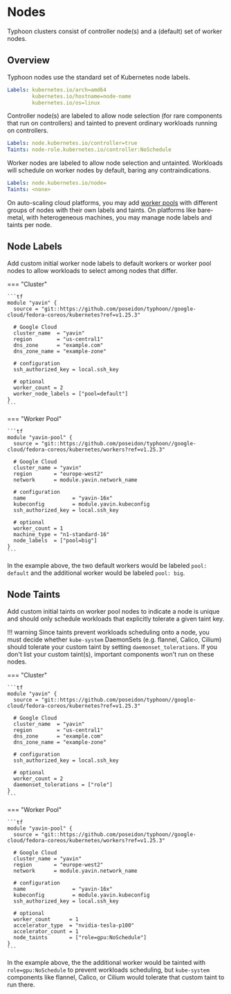 # Nodes

Typhoon clusters consist of controller node(s) and a (default) set of worker nodes.

## Overview

Typhoon nodes use the standard set of Kubernetes node labels.

```yaml
Labels: kubernetes.io/arch=amd64
        kubernetes.io/hostname=node-name
        kubernetes.io/os=linux
```

Controller node(s) are labeled to allow node selection (for rare components that run on controllers) and tainted to prevent ordinary workloads running on controllers.

```yaml
Labels: node.kubernetes.io/controller=true
Taints: node-role.kubernetes.io/controller:NoSchedule
```

Worker nodes are labeled to allow node selection and untainted. Workloads will schedule on worker nodes by default, baring any contraindications.

```yaml
Labels: node.kubernetes.io/node=
Taints: <none>
```

On auto-scaling cloud platforms, you may add [worker pools](/advanced/worker-pools/) with different groups of nodes with their own labels and taints. On platforms like bare-metal, with heterogeneous machines, you may manage node labels and taints per node.

## Node Labels

Add custom initial worker node labels to default workers or worker pool nodes to allow workloads to select among nodes that differ.

=== "Cluster"

    ```tf
    module "yavin" {
      source = "git::https://github.com/poseidon/typhoon//google-cloud/fedora-coreos/kubernetes?ref=v1.25.3"

      # Google Cloud
      cluster_name  = "yavin"
      region        = "us-central1"
      dns_zone      = "example.com"
      dns_zone_name = "example-zone"

      # configuration
      ssh_authorized_key = local.ssh_key

      # optional
      worker_count = 2
      worker_node_labels = ["pool=default"]
    }
    ```

=== "Worker Pool"

    ```tf
    module "yavin-pool" {
      source = "git::https://github.com/poseidon/typhoon//google-cloud/fedora-coreos/kubernetes/workers?ref=v1.25.3"

      # Google Cloud
      cluster_name = "yavin"
      region       = "europe-west2"
      network      = module.yavin.network_name

      # configuration
      name               = "yavin-16x"
      kubeconfig         = module.yavin.kubeconfig
      ssh_authorized_key = local.ssh_key

      # optional
      worker_count = 1
      machine_type = "n1-standard-16"
      node_labels  = ["pool=big"]
    }
    ```

In the example above, the two default workers would be labeled `pool: default` and the additional worker would be labeled `pool: big`.

## Node Taints

Add custom initial taints on worker pool nodes to indicate a node is unique and should only schedule workloads that explicitly tolerate a given taint key.

!!! warning
    Since taints prevent workloads scheduling onto a node, you must decide whether `kube-system` DaemonSets (e.g. flannel, Calico, Cilium) should tolerate your custom taint by setting `daemonset_tolerations`. If you don't list your custom taint(s), important components won't run on these nodes.

=== "Cluster"

    ```tf
    module "yavin" {
      source = "git::https://github.com/poseidon/typhoon//google-cloud/fedora-coreos/kubernetes?ref=v1.25.3"

      # Google Cloud
      cluster_name  = "yavin"
      region        = "us-central1"
      dns_zone      = "example.com"
      dns_zone_name = "example-zone"

      # configuration
      ssh_authorized_key = local.ssh_key

      # optional
      worker_count = 2
      daemonset_tolerations = ["role"]
    }
    ```

=== "Worker Pool"

    ```tf
    module "yavin-pool" {
      source = "git::https://github.com/poseidon/typhoon//google-cloud/fedora-coreos/kubernetes/workers?ref=v1.25.3"

      # Google Cloud
      cluster_name = "yavin"
      region       = "europe-west2"
      network      = module.yavin.network_name

      # configuration
      name               = "yavin-16x"
      kubeconfig         = module.yavin.kubeconfig
      ssh_authorized_key = local.ssh_key

      # optional
      worker_count      = 1
      accelerator_type  = "nvidia-tesla-p100"
      accelerator_count = 1
      node_taints       = ["role=gpu:NoSchedule"]
    }
    ```

In the example above, the the additional worker would be tainted with `role=gpu:NoSchedule` to prevent workloads scheduling, but `kube-system` components like flannel, Calico, or Cilium would tolerate that custom taint to run there.


